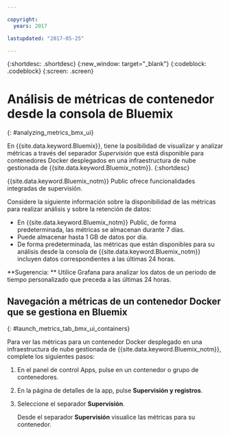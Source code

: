 ```yaml
---

copyright:
  years: 2017

lastupdated: "2017-05-25"

---
```



{:shortdesc: .shortdesc}
{:new_window: target="_blank"}
{:codeblock: .codeblock}
{:screen: .screen}

# Análisis de métricas de contenedor desde la consola de Bluemix
{: #analyzing_metrics_bmx_ui}

En {{site.data.keyword.Bluemix}}, tiene la posibilidad de visualizar y analizar métricas a través del separador *Supervisión* que está disponible para contenedores Docker desplegados en una infraestructura de nube gestionada de {{site.data.keyword.Bluemix_notm}}.  {:shortdesc}

{{site.data.keyword.Bluemix_notm}} Public ofrece funcionalidades integradas de supervisión.  

Considere la siguiente información sobre la disponibilidad de las métricas para realizar análisis y sobre la retención de datos: 

* En {{site.data.keyword.Bluemix_notm}} Public, de forma predeterminada, las métricas se almacenan durante 7 días.  
* Puede almacenar hasta 1 GB de datos por día. 
* De forma predeterminada, las métricas que están disponibles para su análisis desde la consola de {{site.data.keyword.Bluemix_notm}} incluyen datos correspondientes a las últimas 24 horas.

**Sugerencia: ** Utilice Grafana para analizar los datos de un periodo de tiempo personalizado que preceda a las últimas 24 horas. 


##  Navegación a métricas de un contenedor Docker que se gestiona en Bluemix
{: #launch_metrics_tab_bmx_ui_containers}

Para ver las métricas para un contenedor Docker desplegado en una infraestructura de nube gestionada de {{site.data.keyword.Bluemix_notm}}, complete los siguientes pasos: 

1. En el panel de control Apps, pulse en un contenedor o grupo de contenedores. 
    
2. En la página de detalles de la app, pulse **Supervisión y registros**.

3. Seleccione el separador **Supervisión**. 
    
    Desde el separador **Supervisión** visualice las métricas para su contenedor. 
